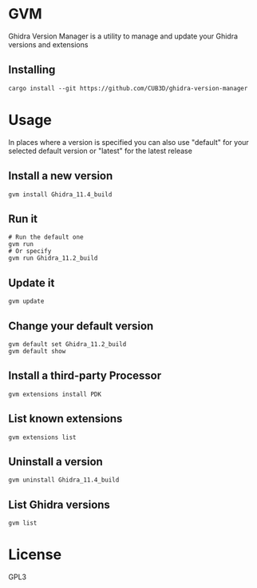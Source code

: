 # GVM
Ghidra Version Manager is a utility to manage and update your Ghidra versions and extensions

## Installing
```shell
cargo install --git https://github.com/CUB3D/ghidra-version-manager
```
# Usage
In places where a version is specified you can also use "default" for your selected default version or "latest" for the latest release

## Install a new version
```shell
gvm install Ghidra_11.4_build
```

## Run it
```shell
# Run the default one
gvm run
# Or specify
gvm run Ghidra_11.2_build
```

## Update it
```shell
gvm update
```

## Change your default version
```shell
gvm default set Ghidra_11.2_build
gvm default show
```

## Install a third-party Processor
```shell
gvm extensions install PDK
```

## List known extensions
```shell
gvm extensions list
```

## Uninstall a version
```shell
gvm uninstall Ghidra_11.4_build
```

## List Ghidra versions
```shell
gvm list
```

# License
GPL3